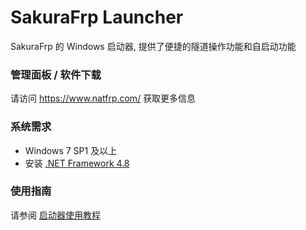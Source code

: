 # SakuraFrp Launcher
SakuraFrp 的 Windows 启动器, 提供了便捷的隧道操作功能和自启动功能

### 管理面板 / 软件下载

请访问 https://www.natfrp.com/ 获取更多信息

### 系统需求

 - Windows 7 SP1 及以上
 - 安装 [.NET Framework 4.8](https://dotnet.microsoft.com/download/dotnet-framework/net48)

### 使用指南

请参阅 [启动器使用教程](https://doc.natfrp.com/launcher/usage.html)
